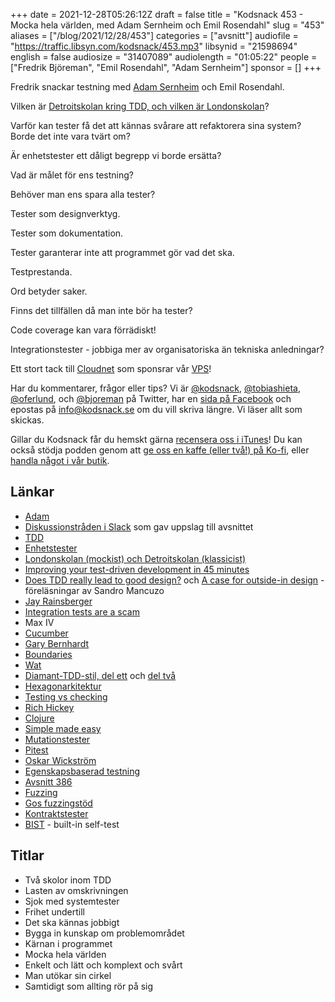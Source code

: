 +++
date = 2021-12-28T05:26:12Z
draft = false
title = "Kodsnack 453 - Mocka hela världen, med Adam Sernheim och Emil Rosendahl"
slug = "453"
aliases = ["/blog/2021/12/28/453"]
categories = ["avsnitt"]
audiofile = "https://traffic.libsyn.com/kodsnack/453.mp3"
libsynid = "21598694"
english = false
audiosize = "31407089"
audiolength = "01:05:22"
people = ["Fredrik Björeman", "Emil Rosendahl", "Adam Sernheim"]
sponsor = []
+++

Fredrik snackar testning med [Adam Sernheim](https://twitter.com/tradfursten) och Emil Rosendahl.

Vilken är [Detroitskolan kring TDD, och vilken är Londonskolan](https://medium.com/@adrianbooth/test-driven-development-wars-detroit-vs-london-classicist-vs-mockist-9956c78ae95f)?

Varför kan tester få det att kännas svårare att refaktorera sina system? Borde det inte vara tvärt om?

Är enhetstester ett dåligt begrepp vi borde ersätta?

Vad är målet för ens testning?

Behöver man ens spara alla tester?

Tester som designverktyg.

Tester som dokumentation.

Tester garanterar inte att programmet gör vad det ska.

Testprestanda.

Ord betyder saker.

Finns det tillfällen då man inte bör ha tester?

Code coverage kan vara förrädiskt!

Integrationstester - jobbiga mer av organisatoriska än tekniska anledningar?
 
Ett stort tack till [Cloudnet](https://www.cloudnet.se) som sponsrar vår [VPS](https://en.wikipedia.org/wiki/Virtual_private_server)!

Har du kommentarer, frågor eller tips? Vi är [@kodsnack](https://www.twitter.com/kodsnack), [@tobiashieta](https://www.twitter.com/tobiashieta), [@oferlund](https://www.twitter.com/oferlund), och [@bjoreman](https://www.twitter.com/bjoreman) på Twitter, har en [sida på Facebook](https://www.facebook.com/kodsnack) och epostas på [info@kodsnack.se](mailto:info@kodsnack.se) om du vill skriva längre. Vi läser allt som skickas.

Gillar du Kodsnack får du hemskt gärna [recensera oss i iTunes](https://itunes.apple.com/se/podcast/kodsnack/id561631498?l=en)! Du kan också stödja podden genom att <a href="https://ko-fi.com/kodsnack" rel="payment">ge oss en kaffe (eller två!) på Ko-fi</a>, eller [handla något i vår butik](https://shop.spreadshirt.se/kodsnack/).

## Länkar ##
* [Adam](https://twitter.com/tradfursten)
* [Diskussionstråden i Slack](https://podsnack.slack.com/archives/C024SRSB8/p1639044242159600) som gav uppslag till avsnittet
* [TDD](https://en.wikipedia.org/wiki/Test-driven_development)
* [Enhetstester](https://en.wikipedia.org/wiki/Unit_testing)
* [Londonskolan (mockist) och Detroitskolan (klassicist)](https://medium.com/@adrianbooth/test-driven-development-wars-detroit-vs-london-classicist-vs-mockist-9956c78ae95f)
* [Improving your test-driven development in 45 minutes](https://www.youtube.com/watch?app=desktop&v=2vEoL3Irgiw)
* [Does TDD really lead to good design?](https://www.youtube.com/watch?v=KyFVA4Spcgg) och [A case for outside-in design](https://www.youtube.com/watch?v=fKHYBnuPApY) - föreläsningar av Sandro Mancuzo
* [Jay Rainsberger](https://www.jbrains.ca/)
* [Integration tests are a scam](https://blog.thecodewhisperer.com/permalink/integrated-tests-are-a-scam)
* Max IV
* [Cucumber](https://cucumber.io/)
* [Gary Bernhardt](https://twitter.com/garybernhardt)
* [Boundaries](https://www.destroyallsoftware.com/talks/boundaries)
* [Wat](https://www.destroyallsoftware.com/talks/wat)
* [Diamant-TDD-stil, del ett](http://tpierrain.blogspot.com/2021/03/outside-in-diamond-tdd-1-style-made.html) och [del två](http://tpierrain.blogspot.com/2021/03/outside-in-diamond-tdd-2-anatomy-of.html)
* [Hexagonarkitektur](https://en.wikipedia.org/wiki/Hexagonal_architecture_%28software%29)
* [Testing vs checking](https://www.developsense.com/blog/2009/08/testing-vs-checking/)
* [Rich Hickey](https://en.wikipedia.org/wiki/Rich_Hickey)
* [Clojure](https://en.wikipedia.org/wiki/Clojure)
* [Simple made easy](https://www.youtube.com/watch?v=SxdOUGdseq4)
* [Mutationstester](https://en.wikipedia.org/wiki/Mutation_testing)
* [Pitest](https://pitest.org/)
* [Oskar Wickström](https://wickstrom.tech/)
* [Egenskapsbaserad testning](https://hypothesis.works/articles/what-is-property-based-testing/)
* [Avsnitt 386](https://kodsnack.se/386/)
* [Fuzzing](https://en.wikipedia.org/wiki/Fuzzing)
* [Gos fuzzingstöd](https://go.dev/doc/fuzz/)
* [Kontraktstester](https://pactflow.io/blog/what-is-contract-testing/)
* [BIST](https://en.wikipedia.org/wiki/Built-in_self-test) - built-in self-test

## Titlar ##
* Två skolor inom TDD
* Lasten av omskrivningen
* Sjok med systemtester
* Frihet undertill
* Det ska kännas jobbigt
* Bygga in kunskap om problemområdet
* Kärnan i programmet
* Mocka hela världen
* Enkelt och lätt och komplext och svårt
* Man utökar sin cirkel
* Samtidigt som allting rör på sig